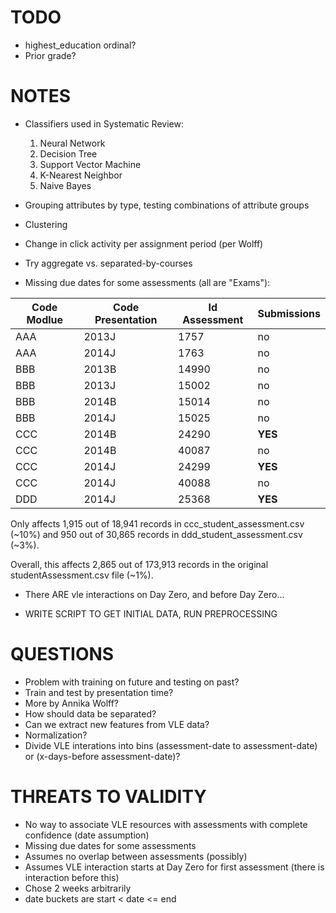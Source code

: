 # TODO

- highest_education ordinal?
- Prior grade?

# NOTES

- Classifiers used in Systematic Review:

    1. Neural Network
    2. Decision Tree
    3. Support Vector Machine
    4. K-Nearest Neighbor
    5. Naive Bayes

- Grouping attributes by type, testing combinations of attribute groups

- Clustering

- Change in click activity per assignment period (per Wolff)

- Try aggregate vs. separated-by-courses

- Missing due dates for some assessments (all are "Exams"):

| Code Modlue | Code Presentation | Id Assessment | Submissions |
| ----------- | ----------------- | ------------- | ----------- |
| AAA         | 2013J             | 1757          | no          |
| AAA         | 2014J             | 1763          | no          |
| BBB         | 2013B             | 14990         | no          |
| BBB         | 2013J             | 15002         | no          |
| BBB         | 2014B             | 15014         | no          |
| BBB         | 2014J             | 15025         | no          |
| CCC         | 2014B             | 24290         | **YES**     |
| CCC         | 2014B             | 40087         | no          |
| CCC         | 2014J             | 24299         | **YES**     |
| CCC         | 2014J             | 40088         | no          |
| DDD         | 2014J             | 25368         | **YES**     |

Only affects 1,915 out of 18,941 records in ccc_student_assessment.csv (~10%) and 950 out of 30,865 records in ddd_student_assessment.csv (~3%).

Overall, this affects 2,865 out of 173,913 records in the original studentAssessment.csv file (~1%).

- There ARE vle interactions on Day Zero, and before Day Zero...

- WRITE SCRIPT TO GET INITIAL DATA, RUN PREPROCESSING

# QUESTIONS

- Problem with training on future and testing on past?
- Train and test by presentation time?
- More by Annika Wolff?
- How should data be separated?
- Can we extract new features from VLE data?
- Normalization?
- Divide VLE interations into bins (assessment-date to assessment-date) or (x-days-before assessment-date)?

# THREATS TO VALIDITY

- No way to associate VLE resources with assessments with complete confidence (date assumption)
- Missing due dates for some assessments
- Assumes no overlap between assessments (possibly)
- Assumes VLE interaction starts at Day Zero for first assessment (there is interaction before this)
- Chose 2 weeks arbitrarily
- date buckets are start < date <= end